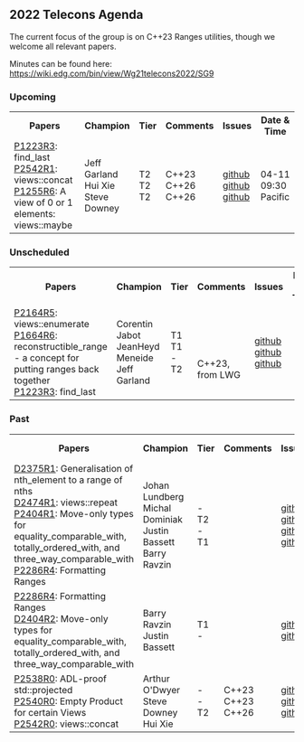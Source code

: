 ## 2022 Telecons Agenda

The current focus of the group is on C++23 Ranges utilities, though we welcome all relevant papers.

Minutes can be found here: https://wiki.edg.com/bin/view/Wg21telecons2022/SG9

### Upcoming

<table>
<tr>
<th>Papers
<th>Champion
<th>Tier
<th>Comments 
<th>Issues
<th>Date & Time

<tr>
<td><a href="https://wg21.link/p1223r3">P1223R3</a>: find_last
<br/><a href="https://isocpp.org/files/papers/P2542R1.html">P2542R1</a>: views::concat
<br/><a href="https://wg21.link/p1255r6">P1255R6</a>: A view of 0 or 1 elements: views::maybe
<td>Jeff Garland
<br/>Hui Xie
<br/>Steve Downey
<td>T2
<br/>T2
<br/>T2
<td>C++23
<br/>C++26
<br/>C++26
<td><a href="http://wg21.link/p1223/github">github</a>
<br/><a href="http://wg21.link/p2542/github">github</a>
<br/><a href="http://wg21.link/P1255/github">github</a>
<td>04-11<br/> 09:30 Pacific

</table>
  
### Unscheduled
  
<table>
<tr>
<th>Papers
<th>Champion
<th>Tier
<th>Comments 
<th>Issues
<th>Date & Time

<tr>
<td><a href="https://wg21.link/P2164">P2164R5</a>: views::enumerate
<br/><a href="https://isocpp.org/files/papers/P1664R6.html">P1664R6</a>: reconstructible_range - a concept for putting ranges back together
<br/><a href="http://wg21.link/p1223r3">P1223R3</a>: find_last
<td>Corentin Jabot
<br/>JeanHeyd Meneide
<br/>Jeff Garland
<td>T1
<br/>T1
<br/>-
<br/>T2
<td>
<br/>
<br/>
<br/>C++23, from LWG
<td><a href="http://wg21.link/p2164/github">github</a>
<br/><a href="http://wg21.link/P1664/github">github</a>
<br/><a href="http://wg21.link/p1223/github">github</a>
<td>

<!---  
Deffered by LEWG
<br/><a href="https://cplusplus.github.io/LWG/issue3534">LWG3534</a>: ranges::set_intersection and ranges::set_difference algorithm requirements are too strict
<br/><a href="http://wg21.link/LWG3534/github">github</a>
-->

</table>

### Past

<table>
<tr>
<th>Papers
<th>Champion
<th>Tier
<th>Comments 
<th>Issues
<th>Date & Time

<tr>
<td><a href="https://isocpp.org/files/papers/D2375R1.pdf">D2375R1</a>: Generalisation of nth_element to a range of nths
<br/><a href="https://isocpp.org/files/papers/D2474R1.html">D2474R1</a>: views::repeat
<br/><a href="https://wg21.link/P2404r1">P2404R1</a>: Move-only types for equality_comparable_with, totally_ordered_with, and three_way_comparable_with
<br/><a href="https://isocpp.org/files/papers/P2286R4.html">P2286R4</a>: Formatting Ranges
<td>Johan Lundberg
<br/>Michal Dominiak
<br/>Justin Bassett
<br/>Barry Ravzin
<br/>
<td>-
<br/>T2
<br/>-
<br/>T1
<td>
<td><a href="http://wg21.link/P2375/github">github</a>
<br/><a href="http://wg21.link/P2474/github">github</a>
<br/><a href="http://wg21.link/P2404/github">github</a>
<br/><a href="http://wg21.link/P2286/github">github</a>
<td>01-03<br/> 09:30 Pacific

<tr>
<td><a href="https://isocpp.org/files/papers/P2286R4.html">P2286R4</a>: Formatting Ranges
<br/><a href="https://isocpp.org/files/papers/D2404R2.pdf">D2404R2</a>: Move-only types for equality_comparable_with, totally_ordered_with, and three_way_comparable_with
<td>Barry Ravzin
<br/>Justin Bassett
<td>T1
<br/>-
<td>
<td><a href="http://wg21.link/P2286/github">github</a>
<br/><a href="http://wg21.link/P2404/github">github</a>
<td>01-10<br/> 09:30 Pacific

 
<tr>
<td><a href="http://www.open-std.org/jtc1/sc22/wg21/docs/papers/2022/p2538r0.html">P2538R0</a>: ADL-proof std::projected
<br/><a href="http://www.open-std.org/jtc1/sc22/wg21/docs/papers/2022/p2540r0.html">P2540R0</a>: Empty Product for certain Views
<br/><a href="http://www.open-std.org/jtc1/sc22/wg21/docs/papers/2022/p2542r0.html">P2542R0</a>: views::concat
<td>Arthur O'Dwyer
<br/>Steve Downey
<br/>Hui Xie
<td>-
<br/>-
<br/>T2
<td>C++23
<br/>C++23
<br/>C++26
<td><a href="http://wg21.link/p2538/github">github</a>
<br/><a href="http://wg21.link/p2540/github">github</a>
<br/><a href="http://wg21.link/p2542/github">github</a>
<td>03-14<br/> 09:30 Pacific

</table>
